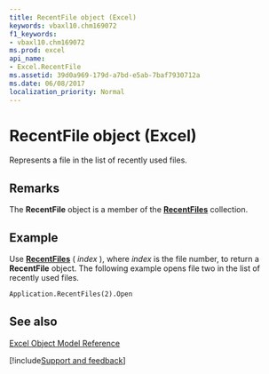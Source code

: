 ```yaml
---
title: RecentFile object (Excel)
keywords: vbaxl10.chm169072
f1_keywords:
- vbaxl10.chm169072
ms.prod: excel
api_name:
- Excel.RecentFile
ms.assetid: 39d0a969-179d-a7bd-e5ab-7baf7930712a
ms.date: 06/08/2017
localization_priority: Normal
---
```



# RecentFile object (Excel)

Represents a file in the list of recently used files.


## Remarks

 The **RecentFile** object is a member of the **[RecentFiles](Excel.RecentFiles.md)** collection.


## Example

Use  **[RecentFiles](Excel.Application.RecentFiles.md)** ( _index_ ), where _index_ is the file number, to return a **RecentFile** object. The following example opens file two in the list of recently used files.


```vb
Application.RecentFiles(2).Open
```


## See also


[Excel Object Model Reference](overview/Excel/object-model.md)

[!include[Support and feedback](~/includes/feedback-boilerplate.md)]